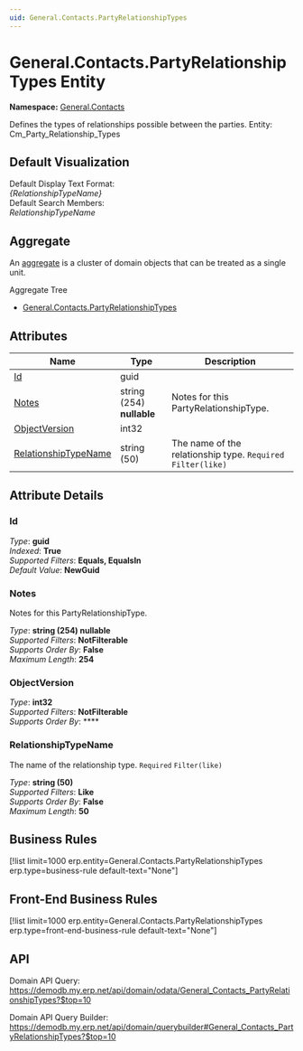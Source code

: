 ```yaml
---
uid: General.Contacts.PartyRelationshipTypes
---
```

# General.Contacts.PartyRelationshipTypes Entity

**Namespace:** [General.Contacts](General.Contacts.md)  

Defines the types of relationships possible between the parties. Entity: Cm_Party_Relationship_Types

## Default Visualization
Default Display Text Format:  
_{RelationshipTypeName}_  
Default Search Members:  
_RelationshipTypeName_  

## Aggregate
An [aggregate](https://docs.erp.net/tech/advanced/concepts/aggregates.html) is a cluster of domain objects that can be treated as a single unit.  

Aggregate Tree  
* [General.Contacts.PartyRelationshipTypes](General.Contacts.PartyRelationshipTypes.md)  

## Attributes

| Name | Type | Description |
| ---- | ---- | --- |
| [Id](General.Contacts.PartyRelationshipTypes.md#id) | guid |  
| [Notes](General.Contacts.PartyRelationshipTypes.md#notes) | string (254) __nullable__ | Notes for this PartyRelationshipType. 
| [ObjectVersion](General.Contacts.PartyRelationshipTypes.md#objectversion) | int32 |  
| [RelationshipTypeName](General.Contacts.PartyRelationshipTypes.md#relationshiptypename) | string (50) | The name of the relationship type. `Required` `Filter(like)` 


## Attribute Details

### Id

_Type_: **guid**  
_Indexed_: **True**  
_Supported Filters_: **Equals, EqualsIn**  
_Default Value_: **NewGuid**  

### Notes

Notes for this PartyRelationshipType.

_Type_: **string (254) __nullable__**  
_Supported Filters_: **NotFilterable**  
_Supports Order By_: **False**  
_Maximum Length_: **254**  

### ObjectVersion

_Type_: **int32**  
_Supported Filters_: **NotFilterable**  
_Supports Order By_: ****  

### RelationshipTypeName

The name of the relationship type. `Required` `Filter(like)`

_Type_: **string (50)**  
_Supported Filters_: **Like**  
_Supports Order By_: **False**  
_Maximum Length_: **50**  



## Business Rules

[!list limit=1000 erp.entity=General.Contacts.PartyRelationshipTypes erp.type=business-rule default-text="None"]

## Front-End Business Rules

[!list limit=1000 erp.entity=General.Contacts.PartyRelationshipTypes erp.type=front-end-business-rule default-text="None"]

## API

Domain API Query:
<https://demodb.my.erp.net/api/domain/odata/General_Contacts_PartyRelationshipTypes?$top=10>

Domain API Query Builder:
<https://demodb.my.erp.net/api/domain/querybuilder#General_Contacts_PartyRelationshipTypes?$top=10>


